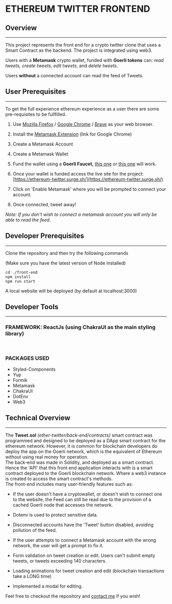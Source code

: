 # ETHEREUM TWITTER FRONTEND 
## Overview
<hr>

This project represents the front end for a crypto twitter clone  that uses a Smart Contract as the backend. The project is integrated using web3.

 Users with a **Metamask** crypto wallet, funded with **Goerli tokens**  can: *read tweets, create tweets*, *edit tweets*, and *delete tweets*. 

 Users **without** a connected account can read the feed of Tweets. 

 ## User Prerequisites 
 <hr>

 To get the full experience ethereum experience as a user there are some pre-requisites to be fullfilled. 

 1. Use [Mozilla Firefox](https://www.mozilla.org/) / [Google Chrome](https://www.google.com/chrome/) / [Brave](https://brave.com/download/) as your web browser.

 2. Install the [Metamask Extension](https://chrome.google.com/webstore/detail/metamask/nkbihfbeogaeaoehlefnkodbefgpgknn?hl=fr) (link for Google Chrome)

 3. Create a Metamask Account 

 4. Create a Metamask Wallet

 5. Fund the wallet using a **Goerli Faucet,**  [this one](https://goerlifaucet.com/) or [this one](faucets.chain.link) will work.

 6. Once your wallet is funded access the live site for the project: [https://ethereum-twitter.surge.sh/](https://ethereum-twitter.surge.sh/)

 7. Click on 'Enable Metamask' where you will be prompted to connect your account. 

 8. Once connected, tweet away!

*Note: If you don't wish to connect a metamask account you will only be able to read the feed.*

## Developer Prerequisites
<hr>

Clone the repository and then try the following commands

(Make sure you have the latest version of Node installed)

```shell
cd ./front-end
npm install
npm run start
```

A local website will be deployed (by default at localhost:3000)
 


## Developer Tools

<hr>


### FRAMEWORK:  <b>ReactJs</b> (using ChakraUI as the main styling library)

<br>

### PACKAGES USED
- Styled-Components
- Yup 
- Formik 
- Metamask
- ChakraUI
- DotEnv 
- Web3 

## Technical Overview
<hr>
The <b>Tweet.sol</b> <i>(ether-twitter/back-end/contracts) </i>  smart contract was programmed and designed to be deployed as a DApp smart contract for the ethereum network. However, it is common for blockchain developers do deploy the app on the Goerli network, which is the equivalent of Ethereum without using real money for operation. 

<br>
The back-end was made in Solidity, and deployed as a smart contract. Hence the 'API' that this front end application interacts with is a smart contract deployed to the Goerli blockchain network. Where a web3 instance is created to access the smart contract's methods. 

<br>
The front-end includes many user-friendly features such as:

- If the user doesn't have a cryptowallet, or doesn't wish to connect one to the website, the Feed can still be read due to the provision of a cached Goerli node that accesses the network. 

- Dotenv is used to protect sensitive data.

- Disconnected accounts have the 'Tweet' button disabled, avoiding pollution of the feed.

- If the user attempts to connect a Metamask account with the wrong network, the user will get a prompt to fix it.

- Form validation on tweet creation or edit. Users can't submit empty tweets, or tweets exceeding 140 characters.

- Loading animations for tweet creation and edit (blockchain transactions take a LONG time)

- Implemented a modal for editing.

Feel free to checkout the repository and [contact me](github.com/martinsejas) if you wish! 

